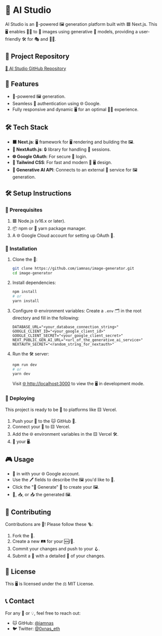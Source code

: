 # 🎨 AI Studio

AI Studio is an 🤖-powered 🖼️ generation platform built with 🟦 Next.js. This 🖥️ enables 🧑‍💻 to 🎨 images using generative 🤖 models, providing a user-friendly 🛠️ for 🎭 and 🧑‍🎨.

## 📁 Project Repository
[🔗 AI Studio GitHub Repository](https://github.com/iamnas/image-generator)

## 🌟 Features
- 🤖-powered 🖼️ generation.
- Seamless 👤 authentication using 🌐 Google.
- Fully responsive and dynamic 🖥️ for an optimal 🧑‍💻 experience.

## 🛠️ Tech Stack
- **🟦 Next.js**: 🖥️ framework for 🖥️ rendering and building the 🖼️.
- **🔑 NextAuth.js**: 🔒 library for handling 👤 sessions.
- **🌐 Google OAuth**: For secure 👤 login.
- **🎨 Tailwind CSS**: For fast and modern 🎨 🖥️ design.
- **🤖 Generative AI API**: Connects to an external 🤖 service for 🖼️ generation.

## 🛠️ Setup Instructions

### 🧩 Prerequisites
1. 🟩 Node.js (v16.x or later).
2. 📦 npm or 🧶 yarn package manager.
3. A 🌐 Google Cloud account for setting up OAuth 🔑.

### 🔧 Installation

1. Clone the 📁:
   ```bash
   git clone https://github.com/iamnas/image-generator.git
   cd image-generator
   ```

2. Install dependencies:
   ```bash
   npm install
   # or
   yarn install
   ```

3. Configure 🌐 environment variables:
   Create a `.env` 🗂️ in the root directory and fill in the following:
   ```env
   DATABASE_URL="<your_database_connection_string>"
   GOOGLE_CLIENT_ID="<your_google_client_id>"
   GOOGLE_CLIENT_SECRET="<your_google_client_secret>"
   NEXT_PUBLIC_GEN_AI_URL="<url_of_the_generative_ai_service>"
   NEXTAUTH_SECRET="<random_string_for_nextauth>"
   ```

4. Run the 🛠️ server:
   ```bash
   npm run dev
   # or
   yarn dev
   ```
   Visit [🌐 http://localhost:3000](http://localhost:3000) to view the 🖥️ in development mode.

### 🚀 Deploying
This project is ready to be 🚀 to platforms like 🟨 Vercel.
1. Push your 📁 to the 🐱 GitHub 📂.
2. Connect your 📁 to 🟨 Vercel.
3. Add the 🌐 environment variables in the 🟨 Vercel 🛠️.
4. 🚀 your 🖥️.

## 🎮 Usage
- 👤 in with your 🌐 Google account.
- Use the 🖊️ fields to describe the 🖼️ you'd like to 🎨.
- Click the "🎨 Generate" 🔘 to create your 🖼️.
- 👀, 📥, or 📤 the generated 🖼️.

## 🤝 Contributing
Contributions are 🎉! Please follow these 🪜:
1. Fork the 📁.
2. Create a new 🛤️ for your 🆕/🔧.
3. Commit your changes and push to your 🪝.
4. Submit a 📩 with a detailed 📝 of your changes.

## 📝 License
This 🖥️ is licensed under the ⚖️ MIT License.

## 📞 Contact
For any 📨 or 💡, feel free to reach out:
- 🐱 GitHub: [@iamnas](https://github.com/iamnas)
- 🐦 Twitter: [@0xnas_eth](https://x.com/0xnas_eth)

